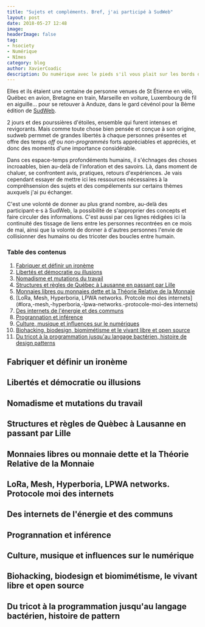 ```yaml
---
title: "Sujets et compléments. Bref, j'ai participé à SudWeb"
layout: post
date: 2018-05-27 12:48
image: 
headerImage: false
tag:
- hsociety
- Numérique
- Nîmes 
category: blog
author: XavierCoadic
description: Du numérique avec le pieds s'il vous plait sur les bords du Gardon d'Anduze
---
```


Elles et ils étaient une centaine de personne venues de St Étienne en vélo, Québec en avion, Bretagne en train, Marseille en voiture, Luxembourg de fil en aiguille... pour se retouver à Anduze, dans le gard cévénol pour la 8ème édition de [SudWeb](https://sudweb.fr/2018).

2 jours et des pourssières d'étoiles, ensemble qui furent intenses et revigorants. Mais comme toute chose bien pensée et conçue à son origine, sudweb permmet de grandes libertés à chaque personnes présentes et offre des temps _off_ ou _non-programmés_ forts appréciables et appréciés, et donc des moments d'une importance considérable.

Dans ces espace-temps profondéments humains, il s'échnages des choses incroaables, bien au-delà de l'inforation et des savoirs. Là, dans moment de chaluer, se confrontent avis, pratiques, retours d'expériences. Je vais cependant essayer de mettre ici les ressources nécessaires à la compréhsension des sujets et des compélements sur certains thèmes auxquels j'ai pu échanger.

C'est une volonté de donner au plus grand nombre, au-delà des participant⋅e⋅s à SudWeb, la possibilité de s'approprier des concepts et faire circuler des informations. C'est aussi par ces lignes rédigées ici la continuité des tissage de liens entre les personnes recontrées en ce mois de mai, ainsi que la volonté de donner à d'autres personnes l'envie de collisionner des humains ou des tricoter des boucles entre humain.

### Table des contenus
1. [Fabriquer et définir un ironème](#fabriquer-et-définir-un-ironème)
2. [Libertés et démocratie ou illusions](#libertés-et-démocratie-ou-illusions)
3. [Nomadisme et mutations du travail](#nomadisme-et-mutations-du-travail)
4. [Structures et règles de Quèbec à  Lausanne en passant par Lille](#structures-et-règles-de-quèbec-à-lausanne-en-passant-par-lille)
5. [Monnaies libres ou monnaies dette et la Théorie Relative de la Monnaie](#monnaies-libres-ou-monnaie-dette-et-la-théorie-relative-de-la-monnaie)
6. [LoRa, Mesh, Hyperboria, LPWA networks. Protcole moi des internets](#lora,-mesh,-hyperboria,-lpwa-networks.-protocole-moi-des internets)
7. [Des internets de l'énergie et des communs](#des-internets-de-l'énergie-et-des-communs)
8. [Progrannation et inférence](#progrannation-et-inférence)
9. [Culture, musique et influences sur le numériques](#culture,-musique-et-influences-sur-le-numérique)
10. [Biohacking, biodesign, biomimétisme et le vivant libre et open source](#biohacking,-biodesign,-biomimétisme-et-le-vivant-libre-et-open-source)
11. [Du tricot à la programmation jusqu'au langage bactérien, histoire de design patterns](#du-tricot-à-la-programmation-jusuq'au-langage-bactérien,-histoire-de-patterns)


## Fabriquer et définir un ironème

## Libertés et démocratie ou illusions 

## Nomadisme et mutations du travail

## Structures et règles de Quèbec à Lausanne en passant par Lille

## Monnaies libres ou monnaie dette et la Théorie Relative de la Monnaie

## LoRa, Mesh, Hyperboria, LPWA networks. Protocole moi des internets 

## Des internets de l'énergie et des communs

## Progrannation et inférence

## Culture, musique et influences sur le numérique

## Biohacking, biodesign et biomimétisme, le vivant libre et open source

## Du tricot à la programmation jusqu'au langage bactérien, histoire de pattern 
